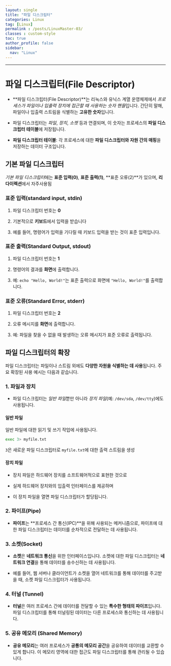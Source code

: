 ```yaml
---
layout: single
title: "파일 디스크립터"
categories: Linux
tag: [Linux]
permalink : /posts/LinuxMaster-03/
classes : custom-style
toc: true
author_profile: false
sidebar:
  nav: "Linux"
---
```


<hr>

# 파일 디스크립터(File Descriptor)

- **파일 디스크립터(File Descriptor)**는 리눅스와 유닉스 계열 운영체제에서 *프로세스가 파일이나 입출력 장치에 접근할 때 사용하는 숫자 핸들*입니다. 간단히 말해, 파일이나 입출력 스트림을 식별하는 **고유한 숫자**입니다.

- 파일 디스크립터는 *파일*, *장치*, *소켓* 등과 연결되며, 이 숫자는 프로세스의 **파일 디스크립터 테이블**에 저장됩니다.

- **파일 디스크립터 테이블**: 각 프로세스에 대한 **파일 디스크립터와 자원 간의 매핑**을 저장하는 데이터 구조입니다.

## 기본 파일 디스크립터

*기본 파일 디스크립터*에는 **표준 입력(0)**, **표준 출력(1)**, **표준 오류(2)**가 있으며, **리다이렉션**에서 자주사용됨 

### 표준 입력(standard input, stdin)

1. 파일 디스크립터 번호는 **0**

2. 기본적으로 **키보드**에서 입력을 받습니다

3. 예를 들어, 명령어가 입력을 기다릴 때 키보드 입력을 받는 것이 표준 입력입니다.

### 표준 출력(Standard Output, stdout)

1. 파일 디스크립터 번호는 **1**

2. 명령어의 결과를 **화면**에 출력합니다.

3. 예: `echo "Hello, World!"`는 표준 출력으로 화면에 `"Hello, World!"`를 출력합니다.

### 표준 오류(Standard Error, stderr)

1. 파일 디스크립터 번호는 **2**

2. 오류 메시지를 **화면**에 출력합니다.

3. 예: 파일을 찾을 수 없을 때 발생하는 오류 메시지가 표준 오류로 출력됩니다.

## 파일 디스크립터의 확장

파일 디스크립터는 파일이나 스트림 외에도 **다양한 자원을 식별하는 데 사용**됩니다. 주요 확장된 사용 예시는 다음과 같습니다.

### 1. 파일과 장치

- 파일 디스크립터는 *일반 파일*뿐만 아니라 *장치 파일*(예: `/dev/sda`, `/dev/tty`)에도 사용됩니다.

#### 일반 파일

일반 파일에 대한 읽기 및 쓰기 작업에 사용됩니다.

```bash
exec 3> myfile.txt
```

`3`은 새로운 파일 디스크립터로 `myfile.txt`에 대한 출력 스트림을 생성

#### 장치 파일

- 장치 파일은 하드웨어 장치를 소프트웨어적으로 표현한 것으로

- 실제 하드웨어 장치와의 입출력 인터페이스를 제공하며

- 이 장치 파일을 열면 파일 디스크립터가 할당됩니다.

### 2. 파이프(Pipe)

- **파이프**는 **프로세스 간 통신(IPC)**을 위해 사용되는 메커니즘으로, 파이프에 대한 파일 디스크립터는 데이터를 순차적으로 전달하는 데 사용됩니다.

### 3. 소켓(Socket)

- **소켓**은 **네트워크 통신**을 위한 인터페이스입니다. 소켓에 대한 파일 디스크립터는 **네트워크 연결**을 통해 데이터를 송수신하는 데 사용됩니다.

- 예를 들어, 웹 서버나 클라이언트가 소켓을 열어 네트워크를 통해 데이터를 주고받을 때, 소켓 파일 디스크립터가 사용됩니다.

### 4. 터널 (Tunnel)

- **터널**은 여러 프로세스 간에 데이터를 전달할 수 있는 **특수한 형태의 파이프**입니다. 파일 디스크립터를 통해 터널링된 데이터는 다른 프로세스와 통신하는 데 사용됩니다.

### 5. 공유 메모리 (Shared Memory)

- **공유 메모리**는 여러 프로세스가 **공통의 메모리 공간**을 공유하여 데이터를 교환할 수 있게 합니다. 이 메모리 영역에 대한 접근도 파일 디스크립터를 통해 관리될 수 있습니다.